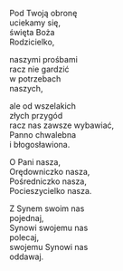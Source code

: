 Pod Twoją obronę<br>
uciekamy się,<br>
święta Boża<br>
Rodzicielko,

naszymi prośbami<br>
racz nie gardzić<br>
w potrzebach<br>
naszych,

ale od wszelakich<br>
złych przygód<br>
racz nas zawsze wybawiać,<br>
Panno chwalebna<br>
i błogosławiona.

O Pani nasza,<br>
Orędowniczko nasza,<br>
Pośredniczko nasza,<br>
Pocieszycielko nasza.

Z Synem swoim nas<br>
pojednaj,<br>
Synowi swojemu nas<br>
polecaj,<br>
swojemu Synowi nas<br>
oddawaj.
